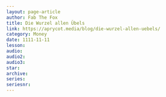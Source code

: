 ```yaml
---
layout: page-article
author: Fab The Fox
title: Die Wurzel allen Übels
link: https://aprycot.media/blog/die-wurzel-allen-uebels/
category: Money
date: 1111-11-11
lesson: 
audio: 
audio2: 
audio3: 
star: 
archive: 
series: 
seriesnr: 
---
```

